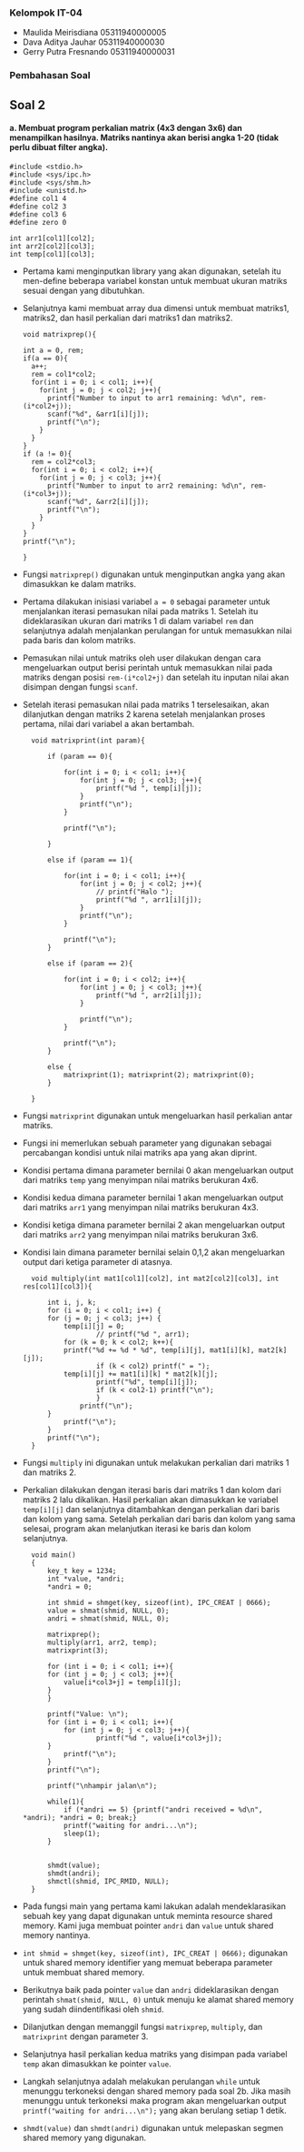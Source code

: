 ### Kelompok IT-04

* Maulida Meirisdiana 05311940000005
* Dava Aditya Jauhar 05311940000030
* Gerry Putra Fresnando 05311940000031

### Pembahasan Soal

## Soal 2

#### a. Membuat program perkalian matrix (4x3 dengan 3x6) dan menampilkan hasilnya. Matriks nantinya akan berisi angka 1-20 (tidak perlu dibuat filter angka).

    #include <stdio.h>
    #include <sys/ipc.h>
    #include <sys/shm.h>
    #include <unistd.h>
    #define col1 4
    #define col2 3
    #define col3 6
    #define zero 0

    int arr1[col1][col2];
    int arr2[col2][col3];
    int temp[col1][col3];

* Pertama kami menginputkan library yang akan digunakan, setelah itu men-define beberapa variabel konstan untuk membuat ukuran matriks sesuai dengan yang dibutuhkan.
* Selanjutnya kami membuat array dua dimensi untuk membuat matriks1, matriks2, dan hasil perkalian dari matriks1 dan matriks2.

      void matrixprep(){

      int a = 0, rem;
      if(a == 0){
        a++;
        rem = col1*col2;
        for(int i = 0; i < col1; i++){
          for(int j = 0; j < col2; j++){
            printf("Number to input to arr1 remaining: %d\n", rem-(i*col2+j));
            scanf("%d", &arr1[i][j]);
            printf("\n");
          }
        } 
      }
      if (a != 0){
        rem = col2*col3;
        for(int i = 0; i < col2; i++){
          for(int j = 0; j < col3; j++){
            printf("Number to input to arr2 remaining: %d\n", rem-(i*col3+j));
            scanf("%d", &arr2[i][j]);
            printf("\n");
          }
        }
      }
      printf("\n");

      }
      
* Fungsi `matrixprep()` digunakan untuk menginputkan angka yang akan dimasukkan ke dalam matriks. 
* Pertama dilakukan inisiasi variabel `a = 0` sebagai parameter untuk menjalankan iterasi pemasukan nilai pada matriks 1. Setelah itu dideklarasikan ukuran dari matriks 1 di dalam variabel `rem` dan selanjutnya adalah menjalankan perulangan for untuk memasukkan nilai pada baris dan kolom matriks.
* Pemasukan nilai untuk matriks oleh user dilakukan dengan cara mengeluarkan output berisi perintah untuk memasukkan nilai pada matriks dengan posisi `rem-(i*col2+j)` dan setelah itu inputan nilai akan disimpan dengan fungsi `scanf`.
* Setelah iterasi pemasukan nilai pada matriks 1 terselesaikan, akan dilanjutkan dengan matriks 2 karena setelah menjalankan proses pertama, nilai dari variabel a akan bertambah.

		void matrixprint(int param){

			if (param == 0){

				for(int i = 0; i < col1; i++){
					for(int j = 0; j < col3; j++){
						printf("%d ", temp[i][j]);
					}
					printf("\n");
				}

				printf("\n");

			}

			else if (param == 1){

				for(int i = 0; i < col1; i++){
					for(int j = 0; j < col2; j++){
						// printf("Halo ");
						printf("%d ", arr1[i][j]);
					}
					printf("\n");
				}

				printf("\n");
			}

			else if (param == 2){

				for(int i = 0; i < col2; i++){
					for(int j = 0; j < col3; j++){
						printf("%d ", arr2[i][j]);
					}

					printf("\n");
				}

				printf("\n");
			}

			else {
				matrixprint(1); matrixprint(2); matrixprint(0);
			}

		}

* Fungsi `matrixprint` digunakan untuk mengeluarkan hasil perkalian antar matriks.
* Fungsi ini memerlukan sebuah parameter yang digunakan sebagai percabangan kondisi untuk nilai matriks apa yang akan diprint.
* Kondisi pertama dimana parameter bernilai 0 akan mengeluarkan output dari matriks `temp` yang menyimpan nilai matriks berukuran 4x6.
* Kondisi kedua dimana parameter bernilai 1 akan mengeluarkan output dari matriks `arr1` yang menyimpan nilai matriks berukuran 4x3.
* Kondisi ketiga dimana parameter bernilai 2 akan mengeluarkan output dari matriks `arr2` yang menyimpan nilai matriks berukuran 3x6.
* Kondisi lain dimana parameter bernilai selain 0,1,2 akan mengeluarkan output dari ketiga parameter di atasnya.

		void multiply(int mat1[col1][col2], int mat2[col2][col3], int res[col1][col3]){

		    int i, j, k;
		    for (i = 0; i < col1; i++) {
			for (j = 0; j < col3; j++) {
			    temp[i][j] = 0;
						// printf("%d ", arr1);
			    for (k = 0; k < col2; k++){
				printf("%d += %d * %d", temp[i][j], mat1[i][k], mat2[k][j]);
						if (k < col2) printf(" = ");
				temp[i][j] += mat1[i][k] * mat2[k][j];
						printf("%d", temp[i][j]);
						if (k < col2-1) printf("\n");
						}
					printf("\n");
			}
				printf("\n");
		    }
			printf("\n");
		}

* Fungsi `multiply` ini digunakan untuk melakukan perkalian dari matriks 1 dan matriks 2.
* Perkalian dilakukan dengan iterasi baris dari matriks 1 dan kolom dari matriks 2 lalu dikalikan. Hasil perkalian akan dimasukkan ke variabel `temp[i][j]` dan selanjutnya ditambahkan dengan perkalian dari baris dan kolom yang sama. Setelah perkalian dari baris dan kolom yang sama selesai, program akan melanjutkan iterasi ke baris dan kolom selanjutnya.

		void main()
		{
		    key_t key = 1234;
		    int	*value, *andri;
			*andri = 0;

		    int shmid = shmget(key, sizeof(int), IPC_CREAT | 0666);
		    value = shmat(shmid, NULL, 0);
			andri = shmat(shmid, NULL, 0);

		    matrixprep();
			multiply(arr1, arr2, temp);
			matrixprint(3);

		    for (int i = 0; i < col1; i++){
			for (int j = 0; j < col3; j++){
			    value[i*col3+j] = temp[i][j];
			}
		    }

			printf("Value: \n");
			for (int i = 0; i < col1; i++){
				for (int j = 0; j < col3; j++){
			    		printf("%d ", value[i*col3+j]);
			}
				printf("\n");
		    }
			printf("\n");

			printf("\nhampir jalan\n");

			while(1){
				if (*andri == 5) {printf("andri received = %d\n", *andri); *andri = 0; break;}
				printf("waiting for andri...\n");
				sleep(1);
			}


		    shmdt(value);
			shmdt(andri);
		    shmctl(shmid, IPC_RMID, NULL);
		}
		
* Pada fungsi main yang pertama kami lakukan adalah mendeklarasikan sebuah key yang dapat digunakan untuk meminta resource shared memory. Kami juga membuat pointer `andri` dan `value` untuk shared memory nantinya.
* `int shmid = shmget(key, sizeof(int), IPC_CREAT | 0666);` digunakan untuk shared memory identifier yang memuat beberapa parameter untuk membuat shared memory. 
*  Berikutnya baik pada pointer `value` dan `andri` dideklarasikan dengan perintah `shmat(shmid, NULL, 0)` untuk menuju ke alamat shared memory yang sudah diindentifikasi oleh `shmid`.
*  Dilanjutkan dengan memanggil fungsi `matrixprep`, `multiply`, dan `matrixprint` dengan parameter 3.
*  Selanjutnya hasil perkalian kedua matriks yang disimpan pada variabel `temp` akan dimasukkan ke pointer `value`.
*  Langkah selanjutnya adalah melakukan perulangan `while` untuk menunggu terkoneksi dengan shared memory pada soal 2b. Jika masih menunggu untuk terkoneksi maka program akan mengeluarkan output `printf("waiting for andri...\n");` yang akan berulang setiap 1 detik.
*  `shmdt(value)` dan  `shmdt(andri)` digunakan untuk melepaskan segmen shared memory yang digunakan.
